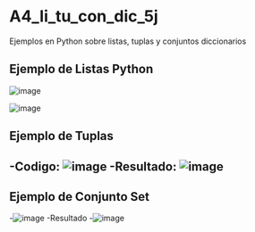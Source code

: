 # A4_li_tu_con_dic_5j
Ejemplos en Python sobre listas, tuplas y conjuntos diccionarios
## Ejemplo de Listas Python

![image](https://github.com/user-attachments/assets/afbedd03-88f1-4b34-b74d-e47a5ec8e413)

![image](https://github.com/user-attachments/assets/58085156-a66e-449c-bfd9-4c7f986eb2af)

## Ejemplo de Tuplas
-Codigo:
![image](https://github.com/user-attachments/assets/7f7f0842-7f3f-4ee7-bb20-c195c3519788)
-Resultado:
![image](https://github.com/user-attachments/assets/608d1e47-c333-499a-8079-3c0bbba2b999)
-
## Ejemplo de Conjunto Set
-![image](https://github.com/user-attachments/assets/3187bf25-665a-40a9-8d11-17e038b9cb8b)
-Resultado
-![image](https://github.com/user-attachments/assets/ce5ff4ce-1d2d-4c67-98ce-6535519eb9c2)


